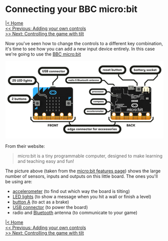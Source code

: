 # Connecting your BBC micro:bit

[|< Home](../README.md)  
[<< Previous: Adding your own controls](./maze2.md)  
[>> Next: Controlling the game with tilt](./maze4.md)

Now you've seen how to change the controls to a different key combination, it's time to see how you can add a new input device entirely. In this case we're going to use the [BBC micro:bit](https://www.microbit.org/)

![BBC micro:bit](./images/microbit-hardware-access.jpg)

From their website:

> micro:bit is a tiny programmable computer, designed to make learning and teaching easy and fun!

The picture above (taken from the [micro:bit features page](https://www.microbit.org/guide/features/)) shows the large number of sensors, inputs and outputs on this little board. The ones you'll be using are:

* [accelerometer](https://www.microbit.org/guide/features/#accel) (to find out which way the board is tilting)
* [LED lights](https://www.microbit.org/guide/features/#leds) (to show a message when you hit a wall or finish a level)
* [button A](https://www.microbit.org/guide/features/#buttons) (to act as a brake)
* [USB connector](https://www.microbit.org/guide/features/#usb) (to power the board)
* radio and [Bluetooth](https://www.microbit.org/guide/features/#bluetooth) antenna (to communicate to your game)

[|< Home](../README.md)  
[<< Previous: Adding your own controls](./maze2.md)  
[>> Next: Controlling the game with tilt](./maze4.md)